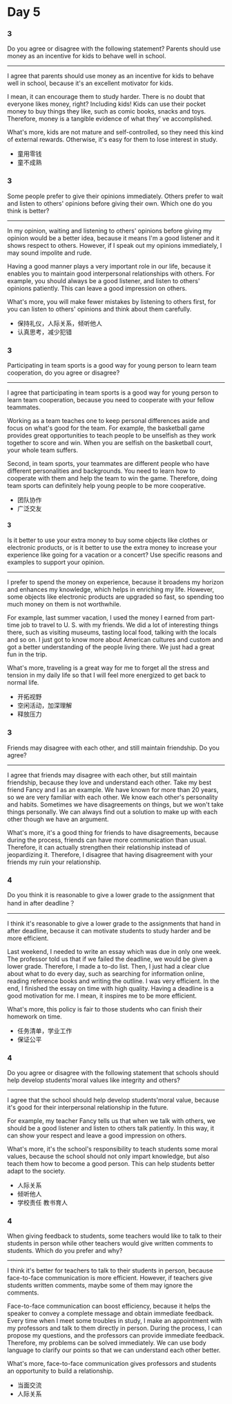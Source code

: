 # Day 5

### 3

Do you agree or disagree with the following statement? Parents should use money as an incentive for kids to behave well in school.

---

I agree that parents should use money as an incentive for kids to behave well in school, because it's an excellent motivator for kids.

I mean, it can encourage them to study harder. There is no doubt that everyone likes money, right? Including kids! Kids can use their pocket money to buy things they like, such as comic books, snacks and toys. Therefore, money is a tangible evidence of what they' ve accomplished.

What's more, kids are not mature and self-controlled, so they need this kind of external rewards. Otherwise, it's easy for them to lose interest in study.

- 童用零钱
- 童不成熟

### 3

Some people prefer to give their opinions immediately. Others prefer to wait and listen to others' opinions before giving their own. Which one do you think is better?

---

In my opinion, waiting and listening to others' opinions before giving my opinion would be a better idea, because it means I'm a good listener and it shows respect to others. However, if I speak out my opinions immediately, I may sound impolite and rude.

Having a good manner plays a very important role in our life, because it enables you to maintain good interpersonal relationships with others. For example, you should always be a good listener, and listen to others' opinions patiently. This can leave a good impression on others.

What's more, you will make fewer mistakes by listening to others first, for you can listen to others' opinions and think about them carefully.

- 保持礼仪，人际关系，倾听他人
- 认真思考，减少犯错

### 3

Participating in team sports is a good way for young person to learn team cooperation, do you agree or disagree?

---

I agree that participating in team sports is a good way for young person to learn team cooperation, because you need to cooperate with your fellow teammates.

Working as a team teaches one to keep personal differences aside and focus on what's good for the team. For example, the basketball game provides great opportunities to teach people to be unselfish as they work together to score and win. When you are selfish on the basketball court, your whole team suffers.

Second, in team sports, your teammates are different people who have different personalities and backgrounds. You need to learn how to cooperate with them and help the team to win the game. Therefore, doing team sports can definitely help young people to be more cooperative.

- 团队协作
- 广泛交友

#### 3

Is it better to use your extra money to buy some objects like clothes or electronic products, or is it better to use the extra money to increase your experience like going for a vacation or a concert? Use specific reasons and examples to support your opinion.

---

I prefer to spend the money on experience, because it broadens my horizon and enhances my knowledge, which helps in enriching my life. However, some objects like electronic products are upgraded so fast, so spending too much money on them is not worthwhile.

For example, last summer vacation, I used the money I earned from part-time job to travel to U. S. with my friends. We did a lot of interesting things there, such as visiting museums, tasting local food, talking with the locals and so on. I just got to know more about American cultures and custom and got a better understanding of the people living there. We just had a great fun in the trip.

What's more, traveling is a great way for me to forget all the stress and tension in my daily life so that I will feel more energized to get back to normal life.

- 开拓视野
- 空闲活动，加深理解
- 释放压力

### 3

Friends may disagree with each other, and still maintain friendship. Do you agree?

---

I agree that friends may disagree with each other, but still maintain friendship, because they love and understand each other. Take my best friend Fancy and I as an example. We have known for more than 20 years, so we are very familiar with each other. We know each other's personality and habits. Sometimes we have disagreements on things, but we won't take things personally. We can always find out a solution to make up with each other though we have an argument.

What's more, it's a good thing for friends to have disagreements, because during the process, friends can have more communication than usual. Therefore, it can actually strengthen their relationship instead of jeopardizing it. Therefore, I disagree that having disagreement with your friends my ruin your relationship.

### 4

Do you think it is reasonable to give a lower grade to the assignment that hand in after deadline？

---

I think it's reasonable to give a lower grade to the assignments that hand in after deadline, because it can motivate students to study harder and be more efficient.

Last weekend, I needed to write an essay which was due in only one week. The professor told us that if we failed the deadline, we would be given a lower grade. Therefore, I made a to-do list. Then, I just had a clear clue about what to do every day, such as searching for information online, reading reference books and writing the outline. I was very efficient. In the end, I finished the essay on time with high quality. Having a deadline is a good motivation for me. I mean, it inspires me to be more efficient.

What's more, this policy is fair to those students who can finish their homework on time.

- 任务清单，学业工作
- 保证公平

### 4

Do you agree or disagree with the following statement that schools should help develop students'moral values like integrity and others?

---

I agree that the school should help develop students'moral value, because it's good for their interpersonal relationship in the future.

For example, my teacher Fancy tells us that when we talk with others, we should be a good listener and listen to others talk patiently. In this way, it can show your respect and leave a good impression on others.

What's more, it's the school's responsibility to teach students some moral values, because the school should not only impart knowledge, but also teach them how to become a good person. This can help students better adapt to the society.

- 人际关系
- 倾听他人
- 学校责任
  教书育人

### 4

When giving feedback to students, some teachers would like to talk to their students in person while other teachers would give written comments to students. Which do you prefer and why?

---

I think it's better for teachers to talk to their students in person, because face-to-face communication is more efficient. However, if teachers give students written comments, maybe some of them may ignore the comments.

Face-to-face communication can boost efficiency, because it helps the speaker to convey a complete message and obtain immediate feedback. Every time when I meet some troubles in study, I make an appointment with my professors and talk to them directly in person. During the process, I can propose my questions, and the professors can provide immediate feedback. Therefore, my problems can be solved immediately. We can use body language to clarify our points so that we can understand each other better.

What's more, face-to-face communication gives professors and students an opportunity to build a relationship.

- 当面交流
- 人际关系
